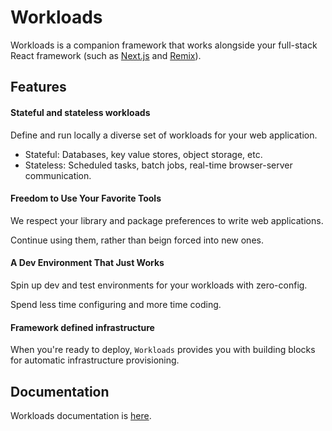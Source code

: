 <!-- markdownlint-disable MD033 -->
<!-- markdownlint-disable MD001 -->
# Workloads

Workloads is a companion framework that works alongside your full-stack React framework (such as [Next.js](https://nextjs.org) and [Remix](https://remix.run)).

## Features

#### Stateful and stateless workloads

Define and run locally a diverse set of workloads for your web application.

- Stateful: Databases, key value stores, object storage, etc.
- Stateless: Scheduled tasks, batch jobs, real-time browser-server communication.

#### Freedom to Use Your Favorite Tools

We respect your library and package preferences to write web applications.

Continue using them, rather than beign forced into new ones.

#### A Dev Environment That Just Works

Spin up dev and test environments for your workloads with zero-config.

Spend less time configuring and more time coding.

#### Framework defined infrastructure

When you're ready to deploy, `Workloads` provides you with building blocks for automatic infrastructure provisioning.

## Documentation

Workloads documentation is [here](https://monolayer.github.io/workloads-docs/).
